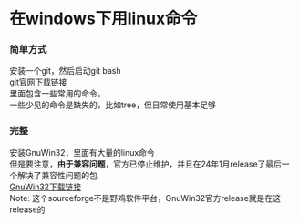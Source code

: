 # 在windows下用linux命令
### 简单方式
安装一个git，然后启动git bash<br>
[git官网下载链接](https://git-scm.com/download/win)<br>
里面包含一些常用的命令。<br>
一些少见的命令是缺失的，比如tree，但日常使用基本足够
### 完整
安装GnuWin32，里面有大量的linux命令<br>
但是要注意，**由于兼容问题**，官方已停止维护，并且在24年1月release了最后一个解决了兼容性问题的包<br>
[GnuWin32下载链接](https://sourceforge.net/projects/getgnuwin32/)<br>
Note: 这个sourceforge不是野鸡软件平台，GnuWin32官方release就是在这release的
